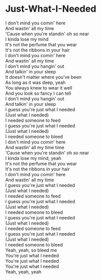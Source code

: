 # Just-What-I-Needed

I don't mind you comin' here  
And wastin' all my time  
'Cause when you're standin' oh so near  
I kinda lose my mind  
It's not the perfume that you wear  
It's not the ribbons in your hair  
I don't mind you comin' here  
And wastin' all my time  
I don't mind you hangin' out  
And talkin' in your sleep  
It doesn't matter where you've been  
As long as it was deep, yeah  
You always knew to wear it well  
And you look so fancy I can tell  
I don't mind you hangin' out  
And talkin' in your sleep  
I guess you're just what I needed  
(Just what I needed)  
I needed someone to feed  
I guess you're just what I needed  
(Just what I needed)  
I needed someone to bleed  
I don't mind you comin' here  
And wastin' all my time time  
'Cause when you're standin' oh so near  
I kinda lose my mind, yeah  
It's not the perfume that you wear  
It's not the ribbons in your hair  
I don't mind you comin' here  
And wastin' all my time  
I guess you're just what I needed  
(Just what I needed)  
I needed someone to feed  
I guess you're just what I needed  
(Just what I needed)  
I needed someone to bleed  
I guess you're just what I needed  
(Just what I needed)  
I needed someone to feed  
I guess you're just what I needed  
(Just what I needed)  
I needed someone to bleed  
Yeah, yeah, so bleed me  
You're just what I needed  
You're just what I needed  
You're just what I needed  
Yeah, yeah, yeah
